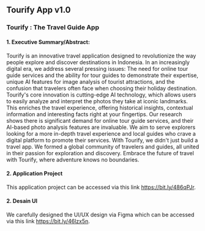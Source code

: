 ## Tourify App v1.0
### Tourify : The Travel Guide App

#### 1. Executive Summary/Abstract:
Tourify is an innovative travel application designed to revolutionize the way people explore and discover destinations in Indonesia. In an increasingly digital era, we address several pressing issues: The need for online tour guide services and the ability for tour guides to demonstrate their expertise, unique AI features for image analysis of tourist attractions, and the confusion that travelers often face when choosing their holiday destination.
Tourify's core innovation is cutting-edge AI technology, which allows users to easily analyze and interpret the photos they take at iconic landmarks. This enriches the travel experience, offering historical insights, contextual information and interesting facts right at your fingertips.
Our research shows there is significant demand for online tour guide services, and their AI-based photo analysis features are invaluable. We aim to serve explorers looking for a more in-depth travel experience and local guides who crave a digital platform to promote their services.
With Tourify, we didn't just build a travel app. We formed a global community of travelers and guides, all united in their passion for exploration and discovery. Embrace the future of travel with Tourify, where adventure knows no boundaries.

#### 2. Application Project
This application project can be accessed via this link https://bit.ly/486qPJr.

#### 2. Desain UI
We carefully designed the UI/UX design via Figma which can be accessed via this link https://bit.ly/46lzx5n.
